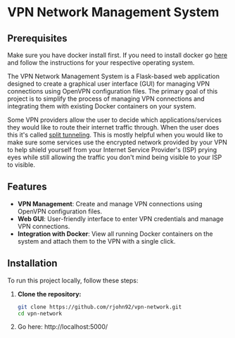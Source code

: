 # VPN Network Management System

## Prerequisites
Make sure you have docker install first. If you need to install docker go [here](https://docs.docker.com/engine/install/) and follow the instructions for your respective operating system. 

The VPN Network Management System is a Flask-based web application designed to create a graphical user interface (GUI) for managing VPN connections using OpenVPN configuration files. The primary goal of this project is to simplify the process of managing VPN connections and integrating them with existing Docker containers on your system.

Some VPN providers allow the user to decide which applications/services they would like to route their internet traffic through. When the user does this it's called [split tunneling](https://www.fortinet.com/resources/cyberglossary/vpn-split-tunneling). This is mostly helpful when you would like to make sure some services use the encrypted network provided by your VPN to help shield yourself from your Internet Service Provider's (ISP) prying eyes while still allowing the traffic you don't mind being visible to your ISP to visible. 

## Features

- **VPN Management**: Create and manage VPN connections using OpenVPN configuration files.
- **Web GUI**: User-friendly interface to enter VPN credentials and manage VPN connections.
- **Integration with Docker**: View all running Docker containers on the system and attach them to the VPN with a single click.

## Installation

To run this project locally, follow these steps:

1. **Clone the repository:**

   ```bash
   git clone https://github.com/rjohn92/vpn-network.git
   cd vpn-network

1. Go here:
http://localhost:5000/
